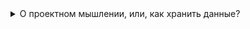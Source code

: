 <details><summary>О проектном мышлении, или, как хранить данные?</summary>
  
  ‎  
Любая организация иерархии директорий со временем деградирует из-за изменения характера процесса накопления данных. Как следствие, требуется постоянная реорганизация структуры, что является времезатратным трудом само по себе. Чтобы уйти от проблемы, нужно перейти от пассивного хранения к проектному мышлению: __все есть проект__. Например, нужно регулярно дампить контакты с телефона? Заводим репозиторий под эту задачу и документируем его. Теперь мы в первую очередь думаем о задаче, а не о хранимых в ее рамках данных. Больше не нужно реорганизовывать иерархии папок по миллиону типов и критериев, вместо этого просто храним нужные на текущий момент времени проекты (git репозитории) и больше ничего.
</details>
